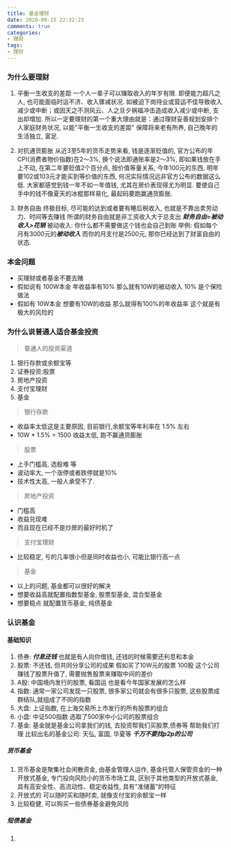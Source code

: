```yaml
---
title: 基金理财
date: 2020-09-15 22:32:23
comments: true
categories:
- 理财
tags:
- 理财
---
```


### 为什么要理财

1. 平衡一生收支的差距
一个人一辈子可以赚取收入的年岁有限. 即便能力超凡之人, 也可能面临时运不济、收入骤减状况. 如被迫下岗待业或营运不佳导致收入减少或中断；或因天之不测风云、人之旦夕祸福冲击造成收入减少或中断, 支出却增加. 
所以一定要理财的第一个重大理由就是：通过理财妥善规划安排个人家庭财务状况, 以能"平衡一生收支的差距" 保障将来老有所养, 自己晚年的生活独立, 富足. 

2. 对抗通货膨胀
从近3至5年的货币走势来看, 钱是逐渐贬值的, 官方公布的年CPI(消费者物价指数)在2～3%, 换个说法即通账率是2～3%, 即如果钱放在手上不动, 在第二年要贬值2个百分点, 按价值等量关系, 今年100元的东西, 明年要102或103元才能买到等价值的东西, 何况实际情况远非官方公布的数据这么低.
大家都感觉到钱一年不如一年值钱, 尤其在房价表现得尤为明显. 要使自己手中的钱不像夏天的冰棍那样易化, 最起码要跑赢通货膨胀.

3. 财务自由
终极目标, 尽可能的达到或者要有睡后税收入, 也就是不靠出卖劳动力、时间等去赚钱 所谓的财务自由就是非工资收入大于总支出 ***财务自由=被动收入>花销***
被动收入: 你什么都不需要做这个钱也会自己到账
举例: 假如每个月有3000元的***被动收入*** 而你的月支付是2500元, 那你已经达到了财富自由的状态. 

### 本金问题
- 买理财或者基金不要去赌
- 假如说有 100W本金 年收益率有10% 那么就有10W的被动收入 10% 是个保险做法 
- 假如有 10W本金 想要有10W的收益 那么就得有100%的年收益率 这个就是有极大的风险的



### 为什么说普通人适合基金投资

> 普通人的投资渠道

1. 银行存款或余额宝等
2. 证券投资:股票
3. 房地产投资
4. 支付宝理财
5. 基金

> 银行存款
- 收益率太低这是主要原因, 目前银行,余额宝等年利率在 1.5% 左右 
- 10W * 1.5% = 1500 收益太低, 跑不赢通货膨胀

> 股票
- 上手门槛高, 选股难 等
- 波动率大, 一个涨停或者跌停就是10% 
- 技术性太高, 一般人承受不了. 

> 房地产投资
- 门槛高
- 收益兑现难
- 而且现在已经不是炒房的最好时机了

> 支付宝理财
- 比较稳定, 亏的几率很小但是同时收益也小, 可能比银行高一点

> 基金
- 以上的问题, 基金都可以很好的解决
- 想要收益高就配置指数型基金, 股票型基金, 混合型基金
- 想要稳点 就配置货币基金, 纯债基金


### 认识基金

#### 基础知识

1. 债券: ***付息还钱*** 也就是有人向你借钱, 还钱的时候需要还利息和本金
2. 股票: 不还钱, 但共同分享公司的成果 假如买了10W元的股票 100股 这个公司赚钱了股票升值了, 需要抛售股票来赚取中间的差价
3. A股: 中国境内发行的股票, 看国运 也是看今年国家发展的怎么样
4. 指数: 通常一家公司发现一只股票, 很多家公司就会有很多只股票, 这些股票成群结队,就组成了不同的指数
5. 大盘: 上证指数, 在上海交易所上市发行的所有股票的组合
6. 小盘: 中证500指数 选取了500家中小公司的股票组合
7. 基金: 基金就是基金公司拿我们的钱, 去投资帮我们买股票,债券等 帮助我们打理 比较出名的基金公司: 天弘, 富国, 华夏等 ***千万不要找p2p的公司***


##### 货币基金

1. 货币基金是聚集社会闲散资金, 由基金管理人运作, 基金托管人保管资金的一种开放式基金, 专门投向风险小的货币市场工具, 区别于其他类型的开放式基金, 具有高安全性、高流动性、稳定收益性, 具有“准储蓄”的特征
2. 开放式的 可以随时买和随时卖, 就像支付宝的余额宝一样
3. 比较稳健, 可以购买一些债券基金避免风险

##### 短债基金

1. 